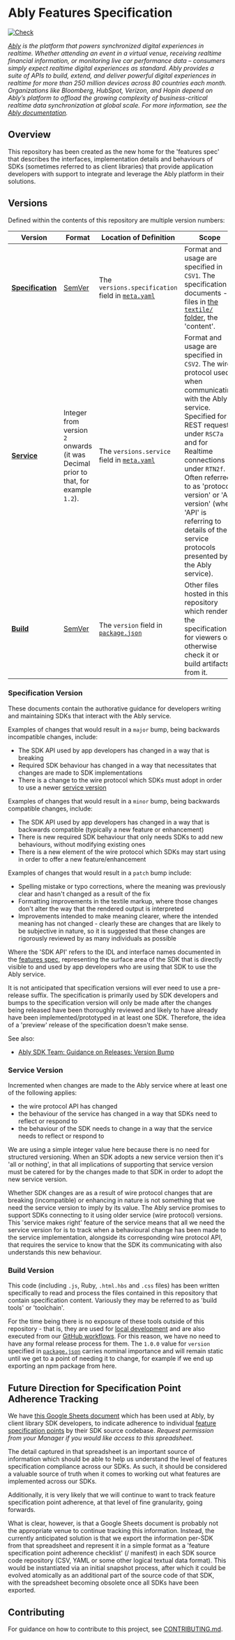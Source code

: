 # Ably Features Specification

[![Check](https://github.com/ably/specification/actions/workflows/check.yaml/badge.svg)](https://github.com/ably/specification/actions/workflows/check.yaml)

_[Ably](https://ably.com) is the platform that powers synchronized digital experiences in realtime. Whether attending an event in a virtual venue, receiving realtime financial information, or monitoring live car performance data – consumers simply expect realtime digital experiences as standard. Ably provides a suite of APIs to build, extend, and deliver powerful digital experiences in realtime for more than 250 million devices across 80 countries each month. Organizations like Bloomberg, HubSpot, Verizon, and Hopin depend on Ably’s platform to offload the growing complexity of business-critical realtime data synchronization at global scale. For more information, see the [Ably documentation](https://ably.com/documentation)._

## Overview

This repository has been created as the new home for the 'features spec' that describes the interfaces, implementation details and behaviours of SDKs (sometimes referred to as client libraries) that provide application developers with support to integrate and leverage the Ably platform in their solutions.

## Versions

Defined within the contents of this repository are multiple version numbers:

| Version | Format | Location of Definition | Scope |
| ------- | ------ | ---------------------- | ----- |
| [**Specification**](#specification-version) | [SemVer](https://semver.org/) | The `versions.specification` field in [`meta.yaml`](meta.yaml) | Format and usage are specified in `CSV1`. The specification documents - files in [the `textile/` folder](textile/), the 'content'. |
| [**Service**](#service-version) | Integer from version `2` onwards (it was Decimal prior to that, for example `1.2`). | The `versions.service` field in [`meta.yaml`](meta.yaml) | Format and usage are specified in `CSV2`. The wire protocol used when communicating with the Ably service. Specified for REST requests under `RSC7a` and for Realtime connections under `RTN2f`. Often referred to as 'protocol version' or 'API version' (when 'API' is referring to details of the service protocols presented by the Ably service). |
| [**Build**](#build-version) | [SemVer](https://semver.org/) | The `version` field in [`package.json`](package.json) | Other files hosted in this repository which render the specification for viewers or otherwise check it or build artifacts from it. |

### Specification Version

These documents contain the authorative guidance for developers writing and maintaining SDKs that interact with the Ably service.

Examples of changes that would result in a `major` bump, being backwards incompatible changes, include:

- The SDK API used by app developers has changed in a way that is breaking
- Required SDK behaviour has changed in a way that necessitates that changes are made to SDK implementations
- There is a change to the wire protocol which SDKs must adopt in order to use a newer [service version](#service-version)

Examples of changes that would result in a `minor` bump, being backwards compatible changes, include:

- The SDK API used by app developers has changed in a way that is backwards compatible (typically a new feature or enhancement)
- There is new required SDK behaviour that only needs SDKs to add new behaviours, without modifying existing ones
- There is a new element of the wire protocol which SDKs may start using in order to offer a new feature/enhancement

Examples of changes that would result in a `patch` bump include:

- Spelling mistake or typo corrections, where the meaning was previously clear and hasn't changed as a result of the fix
- Formatting improvements in the textile markup, where those changes don't alter the way that the rendered output is interpreted
- Improvements intended to make meaning clearer, where the intended meaning has not changed  - clearly these are changes that are likely to be subjective in nature, so it is suggested that these changes are rigorously reviewed by as many individuals as possible

Where the 'SDK API' refers to the IDL and interface names documented in the [features spec](textile/features.textile),
representing the surface area of the SDK that is directly visible to and used by app developers who are using that SDK to use the Ably service.

It is not anticipated that specification versions will ever need to use a pre-release suffix.
The specification is primarily used by SDK developers and bumps to the specification version will only be made after the changes being released have been thoroughly reviewed and likely to have already have been implemented/prototyped in at least one SDK.
Therefore, the idea of a 'preview' release of the specification doesn't make sense.

See also:

- [Ably SDK Team: Guidance on Releases: Version Bump](https://github.com/ably/ably-dotnet/issues/1152#issuecomment-1284188019)

### Service Version

Incremented when changes are made to the Ably service where at least one of the following applies:

- the wire protocol API has changed
- the behaviour of the service has changed in a way that SDKs need to reflect or respond to
- the behaviour of the SDK needs to change in a way that the service needs to reflect or respond to

We are using a simple integer value here because there is no need for structured versioning.
When an SDK adopts a new service version then it's 'all or nothing', in that all implications of supporting that service version must be catered for by the changes made to that SDK in order to adopt the new service version.

Whether SDK changes are as a result of wire protocol changes that are breaking (incompatible) or enhancing in nature is not something that we need the service version to imply by its value.
The Ably service promises to support SDKs connecting to it using older service (wire protocol) versions.
This 'service makes right' feature of the service means that all we need the service version for is to track when a behavioural change has been made to the service implementation, alongside its corresponding wire protocol API, that requires the service to know that the SDK its communicating with also understands this new behaviour.

### Build Version

This code (including `.js`, Ruby, `.html.hbs` and `.css` files) has been written specifically to read and process the files contained in this repository that contain specification content.
Variously they may be referred to as 'build tools' or 'toolchain'.

For the time being there is no exposure of these tools outside of this repository - that is, they are used for [local development](CONTRIBUTING.md#local-development-workflow) and are also executed from our [GitHub workflows](.github/workflows/).
For this reason, we have no need to have any formal release process for them.
The `1.0.0` value for `version` specified in [`package.json`](package.json) carries nominal importance and will remain static until we get to a point of needing it to change, for example if we end up exporting an npm package from here.

## Future Direction for Specification Point Adherence Tracking

We have
[this Google Sheets document](https://docs.google.com/spreadsheets/d/1ZbAfImxRLRKZNe4KPX7b_0BVVI-qyqnvbAco5TFWSQU/edit?usp=sharing)
which has been used at Ably, by client library SDK developers,
to indicate adherence to individual
[feature specification points](https://sdk.ably.com/builds/ably/specification/main/features/)
by their
SDK source codebase.
_Request permission from your Manager if you would like access to this spreadsheet._

The detail captured in that spreadsheet is an important source of information which should be able to help us understand the level of features specification compliance across our SDKs. As such, it should be considered a valuable source of truth when it comes to working out what features are implemented across our SDKs.

Additionally, it is very likely that we will continue to want to track feature specification point adherence, at that level of fine granularity, going forwards.

What is clear, however, is that a Google Sheets document is probably not the appropriate venue to continue tracking this information. Instead, the currently anticipated solution is that we export the information per-SDK from that spreadsheet and represent it in a simple format as a 'feature specification point adherence checklist' (/ manifest) in each SDK source code repository (CSV, YAML or some other logical textual data format). This would be instantiated via an initial snapshot process, after which it could be evolved atomically as an additional part of the source code of that SDK, with the spreadsheet becoming obsolete once all SDKs have been exported.

## Contributing

For guidance on how to contribute to this project, see [CONTRIBUTING.md](CONTRIBUTING.md).
